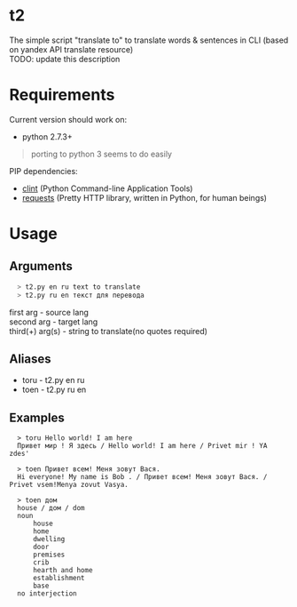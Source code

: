t2
==

The simple script "translate to" to translate words &amp; sentences in CLI (based on yandex API translate resource)<br>
TODO: update this description

Requirements
====
Current version should work on:
* python 2.7.3+

> porting to python 3 seems to do easily

PIP dependencies:
* [clint](https://github.com/kennethreitz/clint) (Python Command-line Application Tools)
* [requests](http://docs.python-requests.org/en/latest/) (Pretty HTTP library, written in Python, for human beings)

Usage
====
Arguments
---
```bash
  > t2.py en ru text to translate
  > t2.py ru en текст для перевода
```
first arg       - source lang<br>
second arg      - target lang<br>
third(+) arg(s) - string to translate(no quotes required)<br>

Aliases
---
* toru - t2.py en ru
* toen - t2.py ru en

Examples
---
```shell
  > toru Hello world! I am here
  Привет мир ! Я здесь / Hello world! I am here / Privet mir ! YA zdes'

  > toen Привет всем! Меня зовут Вася.
  Hi everyone! My name is Bob . / Привет всем! Меня зовут Вася. / Privet vsem!Menya zovut Vasya.
  
  > toen дом
  house / дом / dom
  noun
	  house
	  home
	  dwelling
	  door
	  premises
	  crib
	  hearth and home
	  establishment
	  base
  no interjection
```
